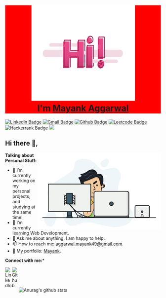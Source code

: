 <h1 align="center" style="background:red"> 
  <img src="https://github.com/mayank-aggrwal/mayank-aggrwal/blob/main/hi.gif" alt="hello-gif" height=310px width=335px style="max-width=40px"> 
  <br>
  I'm <a href="https://www.linkedin.com/in/mayank-agg/">Mayank Aggarwal</a>
</h1>

[![Linkedin Badge](https://img.shields.io/badge/mayankaggarwal-30302f?style=flat&logo=linkedin)](https://www.linkedin.com/in/mayank-agg/)
[![Gmail Badge](https://img.shields.io/badge/aggarwal.mayank49@gmail.com-30302f?style=flat&logo=Gmail&logoColor=white)](mailto:aggarwal.mayank49@gmail.com)
[![Github Badge](https://img.shields.io/badge/mayankaggrwal-30302f?style=flat&logo=github)](https://github.com/mayank-aggrwal/)
[![Leetcode Badge](https://img.shields.io/badge/mayank_aggarwal-30302f?style=flat&logo=leetcode&logoColor=white)](https://leetcode.com/ronann/)
[![Hackerrank Badge](https://img.shields.io/badge/@mayankag181-30302f?style=flat&logo=hackerrank&logoColor=white)](https://www.hackerrank.com/mayankag181)
![](https://komarev.com/ghpvc/?username=mayank-aggrwal&style=flat)


## Hi there 👋,

<img align="right" height="250" width="400" alt="GIF" src="https://github.com/mayank-aggrwal/mayank-aggrwal/blob/main/2.gif" />

**Talking about Personal Stuff:**

- 🔭 I’m currently working on my personal projects, and studying at the same time!
- 🌱 I’m currently learning Web Development.
- 💬 Ask me about anything, I am happy to help.
- 📫 How to reach me: [aggarwal.mayank49@gmail.com](mailto:aggarwal.mayank49@gmail.com).
- 🔗 My portfolio: [Mayank](http://mayankagg.me/).


**Connect with me:***

<!-- [<img align="left" alt="aljagne.com" width="22px" src="https://raw.githubusercontent.com/iconic/open-iconic/master/svg/globe.svg" />][website] -->
[<img align="left" alt="LinkedIn" width="22px" src="https://cdn.jsdelivr.net/npm/simple-icons@v3/icons/linkedin.svg" />][linkedin]
[<img align="left" alt="Github" width="22px" src="https://cdn.jsdelivr.net/npm/simple-icons@3.12.0/icons/github.svg" />][github]

<br />


<br />
<br />

![Anurag's github stats](https://github-readme-stats.vercel.app/api?username=mayank-aggrwal&show_icons=true&hide_border=true)


[linkedin]: https://www.linkedin.com/in/mayank-agg/
[github]: https://github.com/mayank-aggrwal
<!--
**mayank-aggrwal/mayank-aggrwal** is a ✨ _special_ ✨ repository because its `README.md` (this file) appears on your GitHub profile.

Here are some ideas to get you started:

- 🔭 I’m currently working on ...
- 🌱 I’m currently learning ...
- 👯 I’m looking to collaborate on ...
- 🤔 I’m looking for help with ..
- 💬 Ask me about ...
- 📫 How to reach me: ...
- 😄 Pronouns: ...
- ⚡ Fun fact: ...
-->
